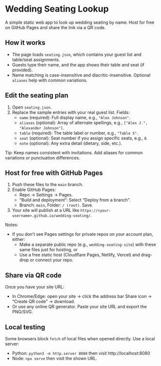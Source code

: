 # Wedding Seating Lookup

A simple static web app to look up wedding seating by name. Host for free on GitHub Pages and share the link via a QR code.

## How it works
- The page loads `seating.json`, which contains your guest list and table/seat assignments.
- Guests type their name, and the app shows their table and seat (if provided).
- Name matching is case-insensitive and diacritic-insensitive. Optional `aliases` help with common variations.

## Edit the seating plan
1. Open `seating.json`.
2. Replace the sample entries with your real guest list. Fields:
   - `name` (required): Full display name, e.g., `"Alex Johnson"`.
   - `aliases` (optional): Array of alternate spellings, e.g., `["Alex J.", "Alexander Johnson"]`.
   - `table` (required): The table label or number, e.g., `"Table 5"`.
   - `seat` (optional): Seat number if you assign specific seats, e.g., `8`.
   - `note` (optional): Any extra detail (dietary, side, etc.).

Tip: Keep names consistent with invitations. Add aliases for common variations or punctuation differences.

## Host for free with GitHub Pages
1. Push these files to the `main` branch.
2. Enable GitHub Pages:
   - Repo → Settings → Pages.
   - “Build and deployment”: Select “Deploy from a branch”.
   - Branch: `main`, Folder: `/ (root)`. Save.
3. Your site will publish at a URL like `https://<your-username>.github.io/wedding-seating/`.

Notes:
- If you don’t see Pages settings for private repos on your account plan, either:
  - Make a separate public repo (e.g., `wedding-seating-site`) with these same files just for hosting, or
  - Use a free static host (Cloudflare Pages, Netlify, Vercel) and drag-drop or connect your repo.

## Share via QR code
Once you have your site URL:
- In Chrome/Edge: open your site → click the address bar Share icon → “Create QR code” → download.
- Or use any online QR generator. Paste your site URL and export the PNG/SVG.

## Local testing
Some browsers block `fetch` of local files when opened directly. Use a local server:
- Python: `python3 -m http.server 8080` then visit http://localhost:8080
- Node: `npx serve` then visit the shown URL.
